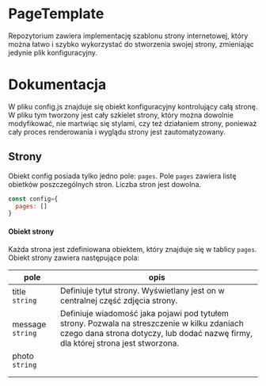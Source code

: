 # PageTemplate
Repozytorium zawiera implementację szablonu strony internetowej, który można łatwo i szybko wykorzystać do stworzenia swojej strony, zmieniając jedynie plik konfiguracyjny.

# Dokumentacja

W pliku config.js znajduje się obiekt konfiguracyjny kontrolujący całą stronę. W pliku tym tworzony jest cały szkielet strony, który można dowolnie modyfikować, nie martwiąc się stylami, czy też działaniem strony, ponieważ cały proces renderowania i wyglądu strony jest zautomatyzowany.

## Strony

Obiekt config posiada tylko jedno pole: `pages`. Pole `pages` zawiera listę obietków poszczególnych stron. Liczba stron jest dowolna.
```js
const config={
  pages: []
}
```

#### Obiekt strony
Każda strona jest zdefiniowana obiektem, który znajduje się w tablicy `pages`. Obiekt strony zawiera następujące pola:

| pole             | opis                                                                                                                                                                             |
|------------------|----------------------------------------------------------------------------------------------------------------------------------------------------------------------------------|
| title `string`   | Definiuje tytuł strony. Wyświetlany jest on w centralnej część zdjęcia strony.                                                                                                   |
| message `string` | Definiuje wiadomość jaka pojawi pod tytułem strony. Pozwala na streszczenie w kilku zdaniach czego dana strona dotyczy, lub dodać nazwę firmy, dla której strona jest stworzona. |
| photo `string`   |                                                                                                                                                                                  |
|                  |                                                                                                                                                                                  |
|                  |          
